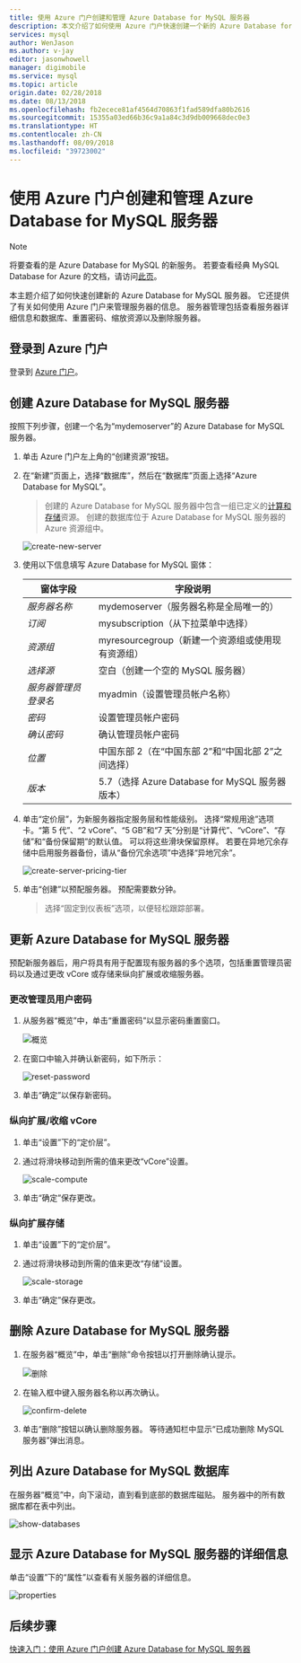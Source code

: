```yaml
---
title: 使用 Azure 门户创建和管理 Azure Database for MySQL 服务器
description: 本文介绍了如何使用 Azure 门户快速创建一个新的 Azure Database for MySQL 服务器，以及如何使用 Azure 门户管理该服务器。
services: mysql
author: WenJason
ms.author: v-jay
editor: jasonwhowell
manager: digimobile
ms.service: mysql
ms.topic: article
origin.date: 02/28/2018
ms.date: 08/13/2018
ms.openlocfilehash: fb2ecece81af4564d70863f1fad589dfa80b2616
ms.sourcegitcommit: 15355a03ed66b36c9a1a84c3d9db009668dec0e3
ms.translationtype: HT
ms.contentlocale: zh-CN
ms.lasthandoff: 08/09/2018
ms.locfileid: "39723002"
---
```

# <a name="create-and-manage-azure-database-for-mysql-server-using-azure-portal"></a>使用 Azure 门户创建和管理 Azure Database for MySQL 服务器

> [!NOTE]
> 将要查看的是 Azure Database for MySQL 的新服务。 若要查看经典 MySQL Database for Azure 的文档，请访问[此页](https://docs.azure.cn/zh-cn/mysql/)。

本主题介绍了如何快速创建新的 Azure Database for MySQL 服务器。 它还提供了有关如何使用 Azure 门户来管理服务器的信息。 服务器管理包括查看服务器详细信息和数据库、重置密码、缩放资源以及删除服务器。

## <a name="log-in-to-the-azure-portal"></a>登录到 Azure 门户
登录到 [Azure 门户](https://portal.azure.cn)。

## <a name="create-an-azure-database-for-mysql-server"></a>创建 Azure Database for MySQL 服务器
按照下列步骤，创建一个名为“mydemoserver”的 Azure Database for MySQL 服务器。

1. 单击 Azure 门户左上角的“创建资源”按钮。

2. 在“新建”页面上，选择“数据库”，然后在“数据库”页面上选择“Azure Database for MySQL”。

    > 创建的 Azure Database for MySQL 服务器中包含一组已定义的[计算和存储](./concepts-pricing-tiers.md)资源。 创建的数据库位于 Azure Database for MySQL 服务器的 Azure 资源组中。

   ![create-new-server](./media/howto-create-manage-server-portal/create-new-server.png)

3. 使用以下信息填写 Azure Database for MySQL 窗体：

    | **窗体字段** | **字段说明** |
    |----------------|-----------------------|
    | *服务器名称* | mydemoserver（服务器名称是全局唯一的） |
    | *订阅* | mysubscription（从下拉菜单中选择） |
    | *资源组* | myresourcegroup（新建一个资源组或使用现有资源组） |
    | *选择源* | 空白（创建一个空的 MySQL 服务器） |
    | *服务器管理员登录名* | myadmin（设置管理员帐户名称） |
    | *密码* | 设置管理员帐户密码 |
    | *确认密码* | 确认管理员帐户密码 |
    | *位置* | 中国东部 2（在“中国东部 2”和“中国北部 2”之间选择） |
    | *版本* | 5.7（选择 Azure Database for MySQL 服务器版本） |

4. 单击“定价层”，为新服务器指定服务层和性能级别。 选择“常规用途”选项卡。“第 5 代”、“2 vCore”、“5 GB”和“7 天”分别是“计算代”、“vCore”、“存储”和“备份保留期”的默认值。 可以将这些滑块保留原样。 若要在异地冗余存储中启用服务器备份，请从“备份冗余选项”中选择“异地冗余”。

   ![create-server-pricing-tier](./media/howto-create-manage-server-portal/create-server-pricing-tier.png)

5. 单击“创建”以预配服务器。 预配需要数分钟。

    > 选择“固定到仪表板”选项，以便轻松跟踪部署。

## <a name="update-an-azure-database-for-mysql-server"></a>更新 Azure Database for MySQL 服务器
预配新服务器后，用户将具有用于配置现有服务器的多个选项，包括重置管理员密码以及通过更改 vCore 或存储来纵向扩展或收缩服务器。

### <a name="change-the-administrator-user-password"></a>更改管理员用户密码
1. 从服务器“概览”中，单击“重置密码”以显示密码重置窗口。

   ![概览](./media/howto-create-manage-server-portal/overview.png)

2. 在窗口中输入并确认新密码，如下所示：

   ![reset-password](./media/howto-create-manage-server-portal/reset-password.png)

3. 单击“确定”以保存新密码。

### <a name="scale-vcores-updown"></a>纵向扩展/收缩 vCore

1. 单击“设置”下的“定价层”。

2. 通过将滑块移动到所需的值来更改“vCore”设置。

    ![scale-compute](./media/howto-create-manage-server-portal/scale-compute.png)

3. 单击“确定”保存更改。

### <a name="scale-storage-up"></a>纵向扩展存储

1. 单击“设置”下的“定价层”。

2. 通过将滑块移动到所需的值来更改“存储”设置。

    ![scale-storage](./media/howto-create-manage-server-portal/scale-storage.png)

3. 单击“确定”保存更改。

## <a name="delete-an-azure-database-for-mysql-server"></a>删除 Azure Database for MySQL 服务器

1. 在服务器“概览”中，单击“删除”命令按钮以打开删除确认提示。

    ![删除](./media/howto-create-manage-server-portal/delete.png)

2. 在输入框中键入服务器名称以再次确认。

    ![confirm-delete](./media/howto-create-manage-server-portal/confirm.png)

3. 单击“删除”按钮以确认删除服务器。 等待通知栏中显示“已成功删除 MySQL 服务器”弹出消息。

## <a name="list-the-azure-database-for-mysql-databases"></a>列出 Azure Database for MySQL 数据库
在服务器“概览”中，向下滚动，直到看到底部的数据库磁贴。 服务器中的所有数据库都在表中列出。

   ![show-databases](./media/howto-create-manage-server-portal/show-databases.png)

## <a name="show-details-of-an-azure-database-for-mysql-server"></a>显示 Azure Database for MySQL 服务器的详细信息
单击“设置”下的“属性”以查看有关服务器的详细信息。

![properties](./media/howto-create-manage-server-portal/properties.png)

## <a name="next-steps"></a>后续步骤

[快速入门：使用 Azure 门户创建 Azure Database for MySQL 服务器](./quickstart-create-mysql-server-database-using-azure-portal.md)